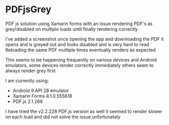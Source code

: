 # PDFjsGrey
PDF js solution using Xamarin forms with an issue rendering PDF's as grey/disabled on multiple loads until finally rendering correctly

I've added a screenshot once opening the app and downloading the PDF it opens and is greyed out and looks disabled and is very hard to read
Reloading the same PDF multiple times eventually renders as expected

This seems to be happening frequently on various devices and Android emulators, some devices render correctly immediately others seem to always render grey first

I am currently using;
* Android 9 API 28 emulator
* Xamarin Forms 4.1.0.555618
* PDF.js 2.1.266

I have tried the v2.2.228 PDF.js version as well it seemed to render slower on each load and did not solve the issue unfortunately

